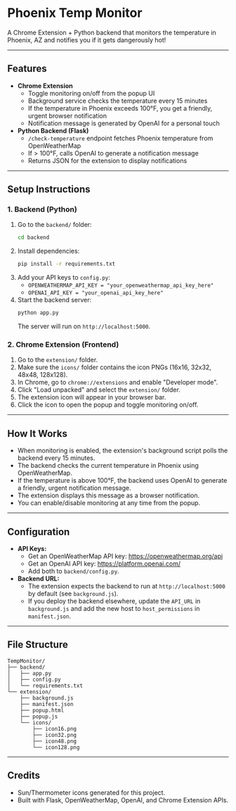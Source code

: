 # Phoenix Temp Monitor

A Chrome Extension + Python backend that monitors the temperature in Phoenix, AZ and notifies you if it gets dangerously hot!

---

## Features
- **Chrome Extension**
  - Toggle monitoring on/off from the popup UI
  - Background service checks the temperature every 15 minutes
  - If the temperature in Phoenix exceeds 100°F, you get a friendly, urgent browser notification
  - Notification message is generated by OpenAI for a personal touch
- **Python Backend (Flask)**
  - `/check-temperature` endpoint fetches Phoenix temperature from OpenWeatherMap
  - If > 100°F, calls OpenAI to generate a notification message
  - Returns JSON for the extension to display notifications

---

## Setup Instructions

### 1. Backend (Python)
1. Go to the `backend/` folder:
   ```sh
   cd backend
   ```
2. Install dependencies:
   ```sh
   pip install -r requirements.txt
   ```
3. Add your API keys to `config.py`:
   - `OPENWEATHERMAP_API_KEY = "your_openweathermap_api_key_here"`
   - `OPENAI_API_KEY = "your_openai_api_key_here"`
4. Start the backend server:
   ```sh
   python app.py
   ```
   The server will run on `http://localhost:5000`.

### 2. Chrome Extension (Frontend)
1. Go to the `extension/` folder.
2. Make sure the `icons/` folder contains the icon PNGs (16x16, 32x32, 48x48, 128x128).
3. In Chrome, go to `chrome://extensions` and enable "Developer mode".
4. Click "Load unpacked" and select the `extension/` folder.
5. The extension icon will appear in your browser bar.
6. Click the icon to open the popup and toggle monitoring on/off.

---

## How It Works
- When monitoring is enabled, the extension's background script polls the backend every 15 minutes.
- The backend checks the current temperature in Phoenix using OpenWeatherMap.
- If the temperature is above 100°F, the backend uses OpenAI to generate a friendly, urgent notification message.
- The extension displays this message as a browser notification.
- You can enable/disable monitoring at any time from the popup.

---

## Configuration
- **API Keys:**
  - Get an OpenWeatherMap API key: https://openweathermap.org/api
  - Get an OpenAI API key: https://platform.openai.com/
  - Add both to `backend/config.py`.
- **Backend URL:**
  - The extension expects the backend to run at `http://localhost:5000` by default (see `background.js`).
  - If you deploy the backend elsewhere, update the `API_URL` in `background.js` and add the new host to `host_permissions` in `manifest.json`.

---

## File Structure
```
TempMonitor/
├── backend/
│   ├── app.py
│   ├── config.py
│   └── requirements.txt
└── extension/
    ├── background.js
    ├── manifest.json
    ├── popup.html
    ├── popup.js
    └── icons/
        ├── icon16.png
        ├── icon32.png
        ├── icon48.png
        └── icon128.png
```

---

## Credits
- Sun/Thermometer icons generated for this project.
- Built with Flask, OpenWeatherMap, OpenAI, and Chrome Extension APIs. 